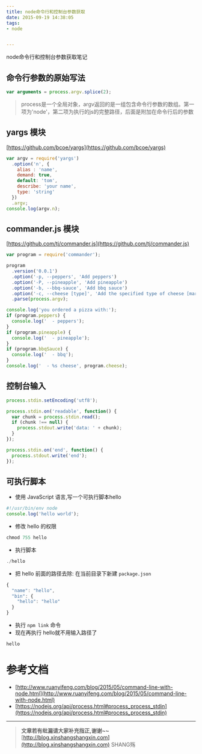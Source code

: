 ```yaml
---
title: node命令行和控制台参数获取
date: 2015-09-19 14:38:05
tags: 
- node


---
```


node命令行和控制台参数获取笔记
<!-- more -->



## 命令行参数的原始写法
```js
var arguments = process.argv.splice(2);
```

> process是一个全局对象，argv返回的是一组包含命令行参数的数组。第一项为'node'，第二项为执行的js的完整路径，后面是附加在命令行后的参数

## yargs 模块

[https://github.com/bcoe/yargs](https://github.com/bcoe/yargs)

```js
var argv = require('yargs')
  .option('n', {
    alias : 'name',
    demand: true,
    default: 'tom',
    describe: 'your name',
    type: 'string'
  })
  .argv;
console.log(argv.n);
```

## commander.js 模块
[https://github.com/tj/commander.js](https://github.com/tj/commander.js)

```js
var program = require('commander');

program
  .version('0.0.1')
  .option('-p, --peppers', 'Add peppers')
  .option('-P, --pineapple', 'Add pineapple')
  .option('-b, --bbq-sauce', 'Add bbq sauce')
  .option('-c, --cheese [type]', 'Add the specified type of cheese [marble]', 'marble')
  .parse(process.argv);

console.log('you ordered a pizza with:');
if (program.peppers) {
  console.log('  - peppers');
}
if (program.pineapple) {
  console.log('  - pineapple');
}
if (program.bbqSauce) {
  console.log('  - bbq');
}
console.log('  - %s cheese', program.cheese);

```

## 控制台输入

```js
process.stdin.setEncoding('utf8');

process.stdin.on('readable', function() {
  var chunk = process.stdin.read();
  if (chunk !== null) {
    process.stdout.write('data: ' + chunk);
  }
});

process.stdin.on('end', function() {
  process.stdout.write('end');
});
```

## 可执行脚本

- 使用 JavaScript 语言,写一个可执行脚本hello

```js
#!/usr/bin/env node
console.log('hello world');
```
- 修改 hello 的权限

```js
chmod 755 hello
```

- 执行脚本

```js
./hello
```

- 把 hello 前面的路径去除: 在当前目录下新建 `package.json`

```js
{
  "name": "hello",
  "bin": {
    "hello": "hello"
  }
}
```
- 执行 `npm link` 命令
- 现在再执行 hello就不用输入路径了

```js
hello
```

# 参考文档

- [http://www.ruanyifeng.com/blog/2015/05/command-line-with-node.html](http://www.ruanyifeng.com/blog/2015/05/command-line-with-node.html)
- [https://nodejs.org/api/process.html#process_process_stdin](https://nodejs.org/api/process.html#process_process_stdin)


-----------------------

> **文章若有纰漏请大家补充指正,谢谢~~**
> [http://blog.xinshangshangxin.com](http://blog.xinshangshangxin.com) SHANG殇

